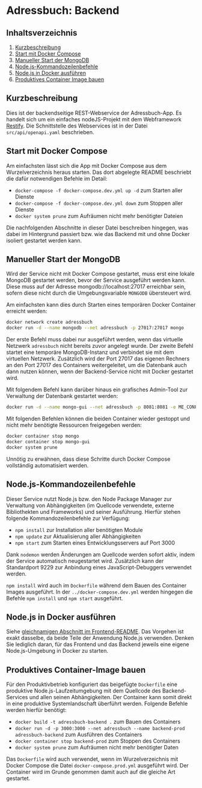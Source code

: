 Adressbuch: Backend
===================

Inhaltsverzeichnis
------------------

1. [Kurzbeschreibung](#kurzbeschreibung)
1. [Start mit Docker Compose](#start-mit-docker-compose)
1. [Manueller Start der MongoDB](#manueller-start-der-mongodb)
1. [Node.js-Kommandozeilenbefehle](#nodejs-kommandozeilenbefehle)
1. [Node.js in Docker ausführen](#nodejs-in-docker-ausführen)
1. [Produktives Container Image bauen](#produktives-container-image-bauen)

Kurzbeschreibung
----------------

Dies ist der backendseitige REST-Webservice der Adressbuch-App. Es handelt sich
um ein einfaches nodeJS-Projekt mit dem Webframework [Restify](http://restify.com/).
Die Schnittstelle des Webservices ist in der Datei `src/api/openapi.yaml`
beschrieben.

Start mit Docker Compose
------------------------

Am einfachsten lässt sich die App mit Docker Compose aus dem Wurzelverzeichnis
heraus starten. Das dort abgelegte README beschriebt die dafür notwendigen
Befehle im Detail:

 * `docker-compose -f docker-compose.dev.yml up -d` zum Starten aller Dienste
 * `docker-compose -f docker-compose.dev.yml down` zum Stoppen aller Dienste
 * `docker system prune` zum Aufräumen nicht mehr benötigter Dateien

Die nachfolgenden Abschnitte in dieser Datei beschreiben hingegen, was dabei im
Hintergrund passiert bzw. wie das Backend mit und ohne Docker isoliert gestartet
werden kann.

Manueller Start der MongoDB
---------------------------

Wird der Service nicht mit Docker Compose gestartet, muss erst eine lokale MongoDB
gestartet werden, bevor der Service ausgeführt werden kann. Diese muss auf der
Adresse mongodb://localhost:27017 erreichbar sein, sofern diese nicht durch die
Umgebungsvariable `MONGODB` übersteuert wird.

Am einfachsten kann dies durch Starten eines temporären Docker Container
erreicht werden:

```sh
docker network create adressbuch
docker run -d --name mongodb --net adressbuch -p 27017:27017 mongo
```

Der erste Befehl muss dabei nur ausgeführt werden, wenn das virtuelle Netzwerk
`adressbuch` nicht bereits zuvor angelegt wurde. Der zweite Befehl startet
eine temporäre MongoDB-Instanz und verbindet sie mit dem virtuellen Netzwerk.
Zusätzlich wird der Port 27017 das eigenen Rechners an den Port 27017 des
Containers weitergeleitet, um die Datenbank auch dann nutzen können, wenn der
Backend-Service nicht mit Docker gestartet wird.

Mit folgendem Befehl kann darüber hinaus ein grafisches Admin-Tool zur
Verwaltung der Datenbank gestartet werden:

```sh
docker run -d --name mongo-gui --net adressbuch -p 8081:8081 -e ME_CONFIG_MONGODB_URL=mongodb://mongodb:27017/ mongo-express
```

Mit folgenden Befehlen können die beiden Container wieder gestoppt und nicht
mehr benötigte Ressourcen freigegeben werden:

```sh
docker container stop mongo
docker container stop mongo-gui
docker system prune
```

Unnötig zu erwähnen, dass diese Schritte durch Docker Compose vollständig
automatisiert werden.

Node.js-Kommandozeilenbefehle
-----------------------------

Dieser Service nutzt Node.js bzw. den Node Package Manager zur Verwaltung von
Abhängigkeiten (im Quellcode verwendete, externe Bibliothekten und Frameworks)
und seiner Ausführung. Hierfür stehen folgende Kommandozeilenbefehle zur
Verfügung:

 * `npm install` zur Installation aller benötigten Module
 * `npm update` zur Aktualisierung aller Abhängigkeiten
 * `npm start` zum Starten eines Entwicklungsservers auf Port 3000

Dank `nodemon` werden Änderungen am Quellcode werden sofort aktiv, indem der
Service automatisch neugestartet wird. Zusätzlich kann der Standardport 9229
zur Anbindung eines JavaScript-Debuggers verwendet werden.

`npm install` wird auch im `Dockerfile` während dem Bauen des Container Images
ausgeführt. In der `../docker-compose.dev.yml` werden hingegen die Befehle
`npm install` und `npm start` ausgeführt.

Node.js in Docker ausführen
---------------------------

Siehe [gleichnamigen Abschnitt im Frontend-README](../Frontend#nodejs-in-docker-ausführen).
Das Vorgehen ist exakt dasselbe, da beide Teile der Anwendung Node.js verwenden.
Denken Sie lediglich daran, für das Frontend und das Backend jeweils eine eigene
Node.js-Umgebung in Docker zu starten.

Produktives Container-Image bauen
---------------------------------

Für den Produktivbetrieb konfiguriert das beigefügte `Dockerfile` eine produktive
Node.js-Laufzeitumgebung mit dem Quellcode des Backend-Services und allen seinen
Abhängigkeiten. Der Container kann somit direkt in eine produktive Systemlandschaft
überführt werden. Folgende Befehle werden hierfür benötigt:

 * `docker build -t adressbuch-backend .` zum Bauen des Containers
 * `docker run -d -p 3000:3000 --net adressbuch --name backend-prod adressbuch-backend` zum Ausführen des Containers
 * `docker container stop backend-prod` zum Stoppen des Containers
 * `docker system prune` zum Aufräumen nicht mehr benötigter Daten

Das `Dockerfile` wird auch verwendet, wenn im Wurzelverzeichnis mit Docker
Compose die Datei `docker-compose.prod.yml` ausgeführt wird. Der Container wird
im Grunde genommen damit auch auf die gleiche Art gestartet.
